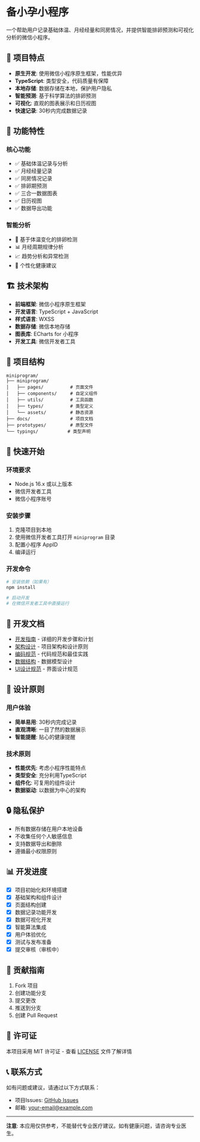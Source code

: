 # 备小孕小程序

一个帮助用户记录基础体温、月经经量和同房情况，并提供智能排卵预测和可视化分析的微信小程序。

## 🎯 项目特点

- **原生开发**: 使用微信小程序原生框架，性能优异
- **TypeScript**: 类型安全，代码质量有保障
- **本地存储**: 数据存储在本地，保护用户隐私
- **智能预测**: 基于科学算法的排卵预测
- **可视化**: 直观的图表展示和日历视图
- **快速记录**: 30秒内完成数据记录

## 📱 功能特性

### 核心功能
- ✅ 基础体温记录与分析
- ✅ 月经经量记录
- ✅ 同房情况记录
- ✅ 排卵期预测
- ✅ 三合一数据图表
- ✅ 日历视图
- ✅ 数据导出功能

### 智能分析
- 🧠 基于体温变化的排卵检测
- 📊 月经周期规律分析
- 📈 趋势分析和异常检测
- 🎯 个性化健康建议

## 🏗️ 技术架构

- **前端框架**: 微信小程序原生框架
- **开发语言**: TypeScript + JavaScript
- **样式语言**: WXSS
- **数据存储**: 微信本地存储
- **图表库**: ECharts for 小程序
- **开发工具**: 微信开发者工具

## 📂 项目结构

```
miniprogram/
├── miniprogram/
│   ├── pages/          # 页面文件
│   ├── components/     # 自定义组件
│   ├── utils/          # 工具函数
│   ├── types/          # 类型定义
│   └── assets/         # 静态资源
├── docs/               # 项目文档
├── prototypes/         # 原型文件
└── typings/           # 类型声明
```

## 🚀 快速开始

### 环境要求
- Node.js 16.x 或以上版本
- 微信开发者工具
- 微信小程序账号

### 安装步骤
1. 克隆项目到本地
2. 使用微信开发者工具打开 `miniprogram` 目录
3. 配置小程序 AppID
4. 编译运行

### 开发命令
```bash
# 安装依赖（如果有）
npm install

# 启动开发
# 在微信开发者工具中直接运行
```

## 📖 开发文档

- [开发指南](docs/development-guide.md) - 详细的开发步骤和计划
- [架构设计](docs/architecture.md) - 项目架构和设计原则
- [编码规范](docs/coding-standards.md) - 代码规范和最佳实践
- [数据结构](docs/data-structure.md) - 数据模型设计
- [UI设计规范](docs/ui-design-spec.md) - 界面设计规范

## 🎨 设计原则

### 用户体验
- **简单易用**: 30秒内完成记录
- **直观清晰**: 一目了然的数据展示
- **智能提醒**: 贴心的健康提醒

### 技术原则
- **性能优先**: 考虑小程序性能特点
- **类型安全**: 充分利用TypeScript
- **组件化**: 可复用的组件设计
- **数据驱动**: 以数据为中心的架构

## 🔒 隐私保护

- 所有数据存储在用户本地设备
- 不收集任何个人敏感信息
- 支持数据导出和删除
- 遵循最小权限原则

## 📊 开发进度

- [x] 项目初始化和环境搭建
- [x] 基础架构和组件设计
- [x] 页面结构创建
- [x] 数据记录功能开发
- [x] 数据可视化开发
- [x] 智能算法集成
- [x] 用户体验优化
- [x] 测试与发布准备
- [x] 提交审核（审核中）

## 🤝 贡献指南

1. Fork 项目
2. 创建功能分支
3. 提交更改
4. 推送到分支
5. 创建 Pull Request

## 📄 许可证

本项目采用 MIT 许可证 - 查看 [LICENSE](LICENSE) 文件了解详情

## 📞 联系方式

如有问题或建议，请通过以下方式联系：

- 项目Issues: [GitHub Issues](https://github.com/your-repo/备小孕/issues)
- 邮箱: your-email@example.com

---

**注意**: 本应用仅供参考，不能替代专业医疗建议。如有健康问题，请咨询专业医生。

